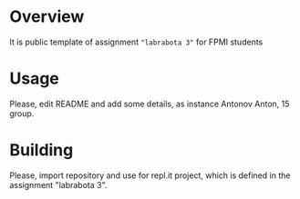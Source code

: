 # Overview

It is public template of assignment `"labrabota 3"` for FPMI students

# Usage

Please, edit README and add some details, as instance Antonov Anton, 15 group.

# Building

Please, import repository and use for repl.it project, which is defined in the assignment "labrabota 3".
